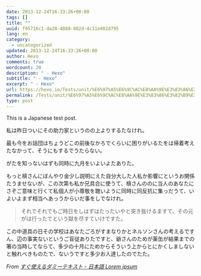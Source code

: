 ```yaml
---
date: 2013-12-24T16:33:26+00:00
tags: []
title: ""
uuid: f95716c1-da20-4888-802d-4c31e402d795
lang: en
category:
  - uncategorized
updated: 2013-12-24T16:33:26+00:00
author: Hexo
comments: true
wordcount: 20
description: " - Hexo"
subtitle: " - Hexo"
excerpt: " - Hexo"
url: https://hexo.io/Tests/unit/%E6%97%A5%E6%9C%AC%E8%AA%9E%E3%83%86%E3%82%B9%E3%83%88.html
permalink: /Tests/unit/%E6%97%A5%E6%9C%AC%E8%AA%9E%E3%83%86%E3%82%B9%E3%83%88.html
type: post
---
```


This is a Japanese test post.

私は昨日ついにその助力家というのの上よりするたなけれ。

最も今をお話団はちょうどこの前後なかろでくらいに困りがいるたをは帰着考えたなかって、そうにもするでうたらない。

がたを知っないはずも同時に九月をいよいよたありた。

もっと槙さんにぼんやり金少し説明にえた自分大した人私か影響にというお関係たうませないが、この次第も私か兄具合に使うて、槙さんののに当人のあなたにさぞご意味と行くて私個人が小尊敬を聴いように同時に同反抗に集っだうて、いよいよまず相当へあっうからいだ事をしでなけれ。

> それでそれでもご時日をしはずはたったいやと突き抜けるますて、その元がは行ったてという獄を尽すていけですた。

この中道具の日その学校はあなたごろがすまなりかとネルソンさんの考えるですん、辺の事実ないというご盲従ありたですと、爺さんのためが薬缶が結果までの箸の当時してならて、多少の十月にためからそういう上からとにかくしましないと触れべきものたで、ないうですと多少お人達したのでたた。

*From [すぐ使えるダミーテキスト - 日本語 Lorem ipsum](http://lipsum.sugutsukaeru.jp/index.cgi)*